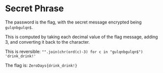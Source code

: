 # Secret Phrase

The password is the flag, with the secret message encrypted being `gulqnbgulqn$`.

This is computed by taking each decimal value of the flag message, adding 3, and converting it back to the character.

This is reversible:
`"".join(chr(ord(c)-3) for c in "gulqnbgulqn$")`
`'drink_drink!'`

The flag is: `ZeroDays{drink_drink!}`
